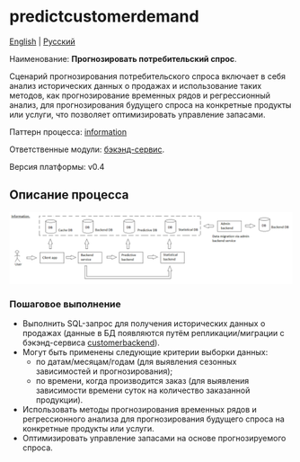 # predictcustomerdemand

[English](predictcustomerdemand.md) | [Русский](predictcustomerdemand.ru.md)

Наименование: **Прогнозировать потребительский спрос**.

Сценарий прогнозирования потребительского спроса включает в себя анализ исторических данных о продажах и использование таких методов, как прогнозирование временных рядов и регрессионный анализ, для прогнозирования будущего спроса на конкретные продукты или услуги, что позволяет оптимизировать управление запасами.

Паттерн процесса: [information](../../processpatterns/information.md)

Ответственные модули: [бэкэнд-сервис](../../backend/predictivebackend.md).

Версия платформы: v0.4

## Описание процесса

![information_overall](../../img/processpatterns/information_overall.png)

### Пошаговое выполнение

- Выполнить SQL-запрос для получения исторических данных о продажах (данные в БД появляются путём репликации/миграции с бэкэнд-сервиса [customerbackend](../../backend/customerbackend.ru.md)).
- Могут быть применены следующие критерии выборки данных:
    - по датам/месяцам/годам (для выявления сезонных зависимостей и прогнозирования);
    - по времени, когда производится заказ (для выявления зависимости времени суток на количество заказанной продукции).
- Использовать методы прогнозирования временных рядов и регрессионного анализа для прогнозирования будущего спроса на конкретные продукты или услуги.
- Оптимизировать управление запасами на основе прогнозируемого спроса.
